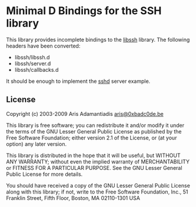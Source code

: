 Minimal D Bindings for the SSH library
======================================

This library provides incomplete bindings to the [libssh]() library.
The following headers have been converted:

* libssh/libssh.d
* libssh/server.d
* libssh/callbacks.d

It should be enough to implement the [sshd]() server example.

[libssh]: http://www.libssh.org
[sshd]:   https://github.com/substack/libssh/blob/master/examples/samplesshd-tty.c


License
-------

Copyright (c) 2003-2009 Aris Adamantiadis <aris@0xbadc0de.be>

This library is free software; you can redistribute it and/or
modify it under the terms of the GNU Lesser General Public
License as published by the Free Software Foundation; either
version 2.1 of the License, or (at your option) any later version.

This library is distributed in the hope that it will be useful,
but WITHOUT ANY WARRANTY; without even the implied warranty of
MERCHANTABILITY or FITNESS FOR A PARTICULAR PURPOSE.  See the GNU
Lesser General Public License for more details.

You should have received a copy of the GNU Lesser General Public
License along with this library; if not, write to the Free Software
Foundation, Inc., 51 Franklin Street, Fifth Floor, Boston, MA 02110-1301 USA

